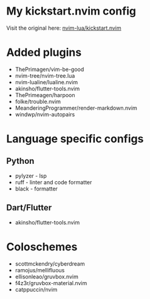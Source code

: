 # My kickstart.nvim config
Visit the original here: [nvim-lua/kickstart.nvim](https://github.com/nvim-lua/kickstart.nvim)

# Added plugins
- ThePrimagen/vim-be-good
- nvim-tree/nvim-tree.lua
- nvim-lualine/lualine.nvim
- akinsho/flutter-tools.nvim
- ThePrimeagen/harpoon
- folke/trouble.nvim
- MeanderingProgrammer/render-markdown.nvim
- windwp/nvim-autopairs

# Language specific configs
## Python
- pylyzer - lsp
- ruff - linter and code formatter
- black - formatter
## Dart/Flutter
- akinsho/flutter-tools.nvim

# Coloschemes
- scottmckendry/cyberdream
- ramojus/mellifluous
- ellisonleao/gruvbox.nvim
- f4z3r/gruvbox-material.nvim
- catppuccin/nvim
